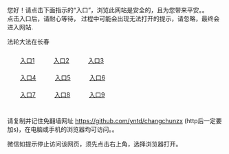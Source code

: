 您好！请点击下面指示的“入口”，浏览此网站是安全的，且为您带来平安。。 <br/>
点击入口后，请耐心等待， 过程中可能会出现无法打开的提示，请忽略，最终会进入网站. </br>

法轮大法在长春<br/>
<div style="padding:10px"><a style="margin:20px" target="_blank" href="https://d14xh9g0xe8j4l.cloudfront.net/2Qpsp?bvsonlf" id="ccLink1" rel="nofollow">入口1</a> <a target="_blank" style="margin:20px" href="https://d2zlwm0ogvnex2.cloudfront.net/2Qpsp?sxozd" id="ccLink2" rel="nofollow">入口2</a> <a style="margin:20px" target="_blank" href="https://d3uo8owk0d0hq.cloudfront.net/2Qpsp?arjpakwh" id="ccLink3" rel="nofollow">入口3</a></div>

<div style="padding:10px" ><a style="margin:20px" target="_blank" href="https://d14xh9g0xe8j4l.cloudfront.net/2Qpsp?bvsonlf" id="ccLink4" rel="nofollow">入口4</a> <a style="margin:20px" href="https://d2zlwm0ogvnex2.cloudfront.net/2Qpsp?sxozd" target="_blank" id="ccLink5" rel="nofollow">入口5</a> <a style="margin:20px" href="https://d3uo8owk0d0hq.cloudfront.net/2Qpsp?arjpakwh" target="_blank" id="ccLink6" rel="nofollow">入口6</a></div>

<div style="padding:10px"><a style="margin:20px" target="_blank" href="https://d14xh9g0xe8j4l.cloudfront.net/2Qpsp?bvsonlf" id="ccLink7" rel="nofollow">入口7</a> <a style="margin:20px" href="https://d2zlwm0ogvnex2.cloudfront.net/2Qpsp?sxozd" target="_blank" id="ccLink8" rel="nofollow">入口8</a> <a style="margin:20px" target="_blank" href="https://d3uo8owk0d0hq.cloudfront.net/2Qpsp?arjpakwh" id="ccLink9" rel="nofollow">入口9</a></div>

<br/>



请复制并记住免翻墙网址 https://github.com/yntd/changchunzx (http后一定要加s)，在电脑或手机的浏览器均可访问。。<br/>

微信如提示停止访问该网页，须先点击右上角，选择浏览器打开。
